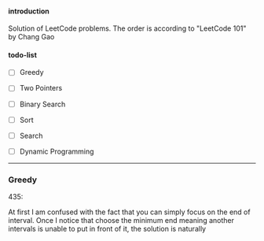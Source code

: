 #### introduction

Solution of LeetCode problems. The order is according to "LeetCode 101" by Chang Gao

#### todo-list

- [ ] Greedy
- [ ] Two Pointers
- [ ] Binary Search
- [ ] Sort
- [ ] Search
- [ ] Dynamic Programming




---

### Greedy

435:

At first I am confused with the fact that you can simply focus on the end of interval. Once I notice that choose the minimum end meaning another intervals is unable to put in front of it, the solution is naturally

